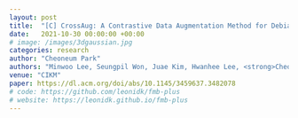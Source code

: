 ```yaml
---
layout: post
title:  "[C] CrossAug: A Contrastive Data Augmentation Method for Debiasing Fact Verification Models"
date:   2021-10-30 00:00:00 +00:00
# image: /images/3dgaussian.jpg
categories: research
author: "Cheoneum Park"
authors: "Minwoo Lee, Seungpil Won, Juae Kim, Hwanhee Lee, <strong>Cheoneum Park</strong>, Kyomin Jung"
venue: "CIKM"
paper: https://dl.acm.org/doi/abs/10.1145/3459637.3482078
# code: https://github.com/leonidk/fmb-plus
# website: https://leonidk.github.io/fmb-plus
---
```

<!-- We show how shape reconstruction with 3D Gaussians can be expanded to include differentiable optical flow, colored mesh exports and more.  -->